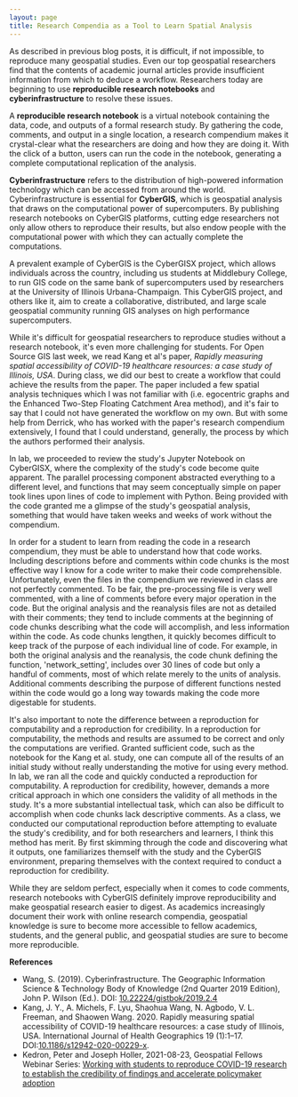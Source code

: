 ```yaml
---
layout: page
title: Research Compendia as a Tool to Learn Spatial Analysis
---
```

As described in previous blog posts, it is difficult, if not impossible, to reproduce many geospatial studies.
Even our top geospatial researchers find that the contents of academic journal articles provide insufficient information from which to deduce a workflow.
Researchers today are beginning to use **reproducible research notebooks** and **cyberinfrastructure** to resolve these issues.

A **reproducible research notebook** is a virtual notebook containing the data, code, and outputs of a formal research study.
By gathering the code, comments, and output in a single location, a research compendium makes it crystal-clear what the researchers are doing and how they are doing it.
With the click of a button, users can run the code in the notebook, generating a complete computational replication of the analysis.

**Cyberinfrastructure** refers to the distribution of high-powered information technology which can be accessed from around the world.
Cyberinfrastructure is essential for **CyberGIS**, which is geospatial analysis that draws on the computational power of supercomputers.
By publishing research notebooks on CyberGIS platforms, cutting edge researchers not only allow others to reproduce their results, but also endow people with the computational power with which they can actually complete the computations.

A prevalent example of CyberGIS is the CyberGISX project, which allows individuals across the country, including us students at Middlebury College, to run GIS code on the same bank of supercomputers used by researchers at the University of Illinois Urbana-Champaign.
This CyberGIS project, and others like it, aim to create a collaborative, distributed, and large scale geospatial community running GIS analyses on high performance supercomputers.

While it's difficult for geospatial researchers to reproduce studies without a research notebook, it's even more challenging for students.
For Open Source GIS last week, we read Kang et al's paper, *Rapidly measuring spatial accessibility of COVID-19 healthcare resources: a case study of Illinois, USA*.
During class, we did our best to create a workflow that could achieve the results from the paper.
The paper included a few spatial analysis techniques which I was not familiar with (i.e. egocentric graphs and the Enhanced Two-Step Floating Catchment Area method), and it's fair to say that I could not have generated the workflow on my own.
But with some help from Derrick, who has worked with the paper's research compendium extensively, I found that I could understand, generally, the process by which the authors performed their analysis.

In lab, we proceeded to review the study's Jupyter Notebook on CyberGISX, where the complexity of the study's code become quite apparent.
The parallel processing component abstracted everything to a different level, and functions that may seem conceptually simple on paper took lines upon lines of code to implement with Python.
Being provided with the code granted me a glimpse of the study's geospatial analysis, something that would have taken weeks and weeks of work without the compendium.

In order for a student to learn from reading the code in a research compendium, they must be able to understand how that code works.
Including descriptions before and comments within code chunks is the most effective way I know for a code writer to make their code comprehensible.
Unfortunately, even the files in the compendium we reviewed in class are not perfectly commented.
To be fair, the pre-processing file is very well commented, with a line of comments before every major operation in the code.
But the original analysis and the reanalysis files are not as detailed with their comments; they tend to include comments at the beginning of code chunks describing what the code will accomplish, and less information within the code.
As code chunks lengthen, it quickly becomes difficult to keep track of the purpose of each individual line of code.
For example, in both the original analysis and the reanalysis, the code chunk defining the function, 'network_setting', includes over 30 lines of code but only a handful of comments, most of which relate merely to the units of analysis.
Additional comments describing the purpose of different functions nested within the code would go a long way towards making the code more digestable for students.

It's also important to note the difference between a reproduction for computability and a reproduction for credibility.
In a reproduction for computability, the methods and results are assumed to be correct and only the computations are verified.
Granted sufficient code, such as the notebook for the Kang et al. study, one can compute all of the results of an initial study without really understanding the motive for using every method.
In lab, we ran all the code and quickly conducted a reproduction for computability.
A reproduction for credibility, however, demands a more critical approach in which one considers the validity of all methods in the study.
It's a more substantial intellectual task, which can also be difficult to accomplish when code chunks lack descriptive comments.
As a class, we conducted our computational reproduction before attempting to evaluate the study's credibility, and for both researchers and learners, I think this method has merit.
By first skimming through the code and discovering what it outputs, one familiarizes themself with the study and the CyberGIS environment, preparing themselves with the context required to conduct a reproduction for credibility.

While they are seldom perfect, especially when it comes to code comments, research notebooks with CyberGIS definitely improve reproducibility and make geospatial research easier to digest.
As academics increasingly document their work with online research compendia, geospatial knowledge is sure to become more accessible to fellow academics, students, and the general public, and geospatial studies are sure to become more reproducible.

**References**
- Wang, S. (2019). Cyberinfrastructure. The Geographic Information Science & Technology Body of Knowledge (2nd Quarter 2019 Edition), John P. Wilson (Ed.). DOI: [10.22224/gistbok/2019.2.4](https://gistbok.ucgis.org/bok-topics/cyberinfrastructure)
- Kang, J. Y., A. Michels, F. Lyu, Shaohua Wang, N. Agbodo, V. L. Freeman, and Shaowen Wang. 2020. Rapidly measuring spatial accessibility of COVID-19 healthcare resources: a case study of Illinois, USA. International Journal of Health Geographics 19 (1):1–17. DOI:[10.1186/s12942-020-00229-x](https://ij-healthgeographics.biomedcentral.com/articles/10.1186/s12942-020-00229-x).
- Kedron, Peter and Joseph Holler, 2021-08-23, Geospatial Fellows Webinar Series: [Working with students to reproduce COVID-19 research to establish the credibility of findings and accelerate policymaker adoption](https://aag-geospatialfellows-series.secure-platform.com/a/solicitations/16/sessiongallery/250)
